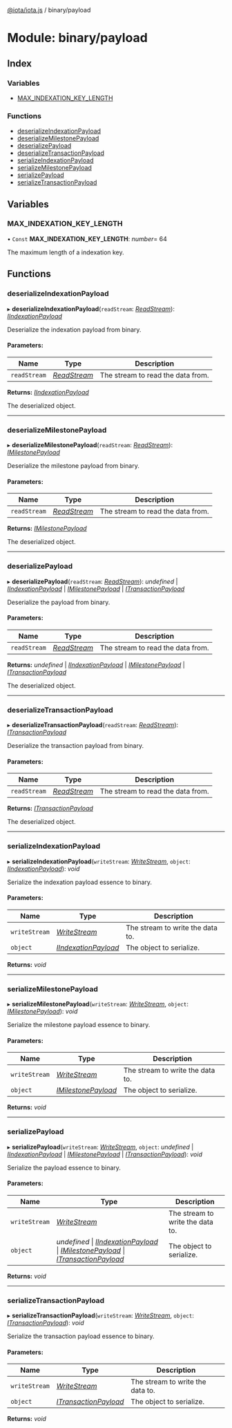 [@iota/iota.js](../README.md) / binary/payload

# Module: binary/payload

## Index

### Variables

* [MAX\_INDEXATION\_KEY\_LENGTH](binary_payload.md#max_indexation_key_length)

### Functions

* [deserializeIndexationPayload](binary_payload.md#deserializeindexationpayload)
* [deserializeMilestonePayload](binary_payload.md#deserializemilestonepayload)
* [deserializePayload](binary_payload.md#deserializepayload)
* [deserializeTransactionPayload](binary_payload.md#deserializetransactionpayload)
* [serializeIndexationPayload](binary_payload.md#serializeindexationpayload)
* [serializeMilestonePayload](binary_payload.md#serializemilestonepayload)
* [serializePayload](binary_payload.md#serializepayload)
* [serializeTransactionPayload](binary_payload.md#serializetransactionpayload)

## Variables

### MAX\_INDEXATION\_KEY\_LENGTH

• `Const` **MAX\_INDEXATION\_KEY\_LENGTH**: *number*= 64

The maximum length of a indexation key.

## Functions

### deserializeIndexationPayload

▸ **deserializeIndexationPayload**(`readStream`: [*ReadStream*](../classes/utils_readstream.readstream.md)): [*IIndexationPayload*](../interfaces/models_iindexationpayload.iindexationpayload.md)

Deserialize the indexation payload from binary.

#### Parameters:

Name | Type | Description |
------ | ------ | ------ |
`readStream` | [*ReadStream*](../classes/utils_readstream.readstream.md) | The stream to read the data from.   |

**Returns:** [*IIndexationPayload*](../interfaces/models_iindexationpayload.iindexationpayload.md)

The deserialized object.

___

### deserializeMilestonePayload

▸ **deserializeMilestonePayload**(`readStream`: [*ReadStream*](../classes/utils_readstream.readstream.md)): [*IMilestonePayload*](../interfaces/models_imilestonepayload.imilestonepayload.md)

Deserialize the milestone payload from binary.

#### Parameters:

Name | Type | Description |
------ | ------ | ------ |
`readStream` | [*ReadStream*](../classes/utils_readstream.readstream.md) | The stream to read the data from.   |

**Returns:** [*IMilestonePayload*](../interfaces/models_imilestonepayload.imilestonepayload.md)

The deserialized object.

___

### deserializePayload

▸ **deserializePayload**(`readStream`: [*ReadStream*](../classes/utils_readstream.readstream.md)): *undefined* \| [*IIndexationPayload*](../interfaces/models_iindexationpayload.iindexationpayload.md) \| [*IMilestonePayload*](../interfaces/models_imilestonepayload.imilestonepayload.md) \| [*ITransactionPayload*](../interfaces/models_itransactionpayload.itransactionpayload.md)

Deserialize the payload from binary.

#### Parameters:

Name | Type | Description |
------ | ------ | ------ |
`readStream` | [*ReadStream*](../classes/utils_readstream.readstream.md) | The stream to read the data from.   |

**Returns:** *undefined* \| [*IIndexationPayload*](../interfaces/models_iindexationpayload.iindexationpayload.md) \| [*IMilestonePayload*](../interfaces/models_imilestonepayload.imilestonepayload.md) \| [*ITransactionPayload*](../interfaces/models_itransactionpayload.itransactionpayload.md)

The deserialized object.

___

### deserializeTransactionPayload

▸ **deserializeTransactionPayload**(`readStream`: [*ReadStream*](../classes/utils_readstream.readstream.md)): [*ITransactionPayload*](../interfaces/models_itransactionpayload.itransactionpayload.md)

Deserialize the transaction payload from binary.

#### Parameters:

Name | Type | Description |
------ | ------ | ------ |
`readStream` | [*ReadStream*](../classes/utils_readstream.readstream.md) | The stream to read the data from.   |

**Returns:** [*ITransactionPayload*](../interfaces/models_itransactionpayload.itransactionpayload.md)

The deserialized object.

___

### serializeIndexationPayload

▸ **serializeIndexationPayload**(`writeStream`: [*WriteStream*](../classes/utils_writestream.writestream.md), `object`: [*IIndexationPayload*](../interfaces/models_iindexationpayload.iindexationpayload.md)): *void*

Serialize the indexation payload essence to binary.

#### Parameters:

Name | Type | Description |
------ | ------ | ------ |
`writeStream` | [*WriteStream*](../classes/utils_writestream.writestream.md) | The stream to write the data to.   |
`object` | [*IIndexationPayload*](../interfaces/models_iindexationpayload.iindexationpayload.md) | The object to serialize.    |

**Returns:** *void*

___

### serializeMilestonePayload

▸ **serializeMilestonePayload**(`writeStream`: [*WriteStream*](../classes/utils_writestream.writestream.md), `object`: [*IMilestonePayload*](../interfaces/models_imilestonepayload.imilestonepayload.md)): *void*

Serialize the milestone payload essence to binary.

#### Parameters:

Name | Type | Description |
------ | ------ | ------ |
`writeStream` | [*WriteStream*](../classes/utils_writestream.writestream.md) | The stream to write the data to.   |
`object` | [*IMilestonePayload*](../interfaces/models_imilestonepayload.imilestonepayload.md) | The object to serialize.    |

**Returns:** *void*

___

### serializePayload

▸ **serializePayload**(`writeStream`: [*WriteStream*](../classes/utils_writestream.writestream.md), `object`: *undefined* \| [*IIndexationPayload*](../interfaces/models_iindexationpayload.iindexationpayload.md) \| [*IMilestonePayload*](../interfaces/models_imilestonepayload.imilestonepayload.md) \| [*ITransactionPayload*](../interfaces/models_itransactionpayload.itransactionpayload.md)): *void*

Serialize the payload essence to binary.

#### Parameters:

Name | Type | Description |
------ | ------ | ------ |
`writeStream` | [*WriteStream*](../classes/utils_writestream.writestream.md) | The stream to write the data to.   |
`object` | *undefined* \| [*IIndexationPayload*](../interfaces/models_iindexationpayload.iindexationpayload.md) \| [*IMilestonePayload*](../interfaces/models_imilestonepayload.imilestonepayload.md) \| [*ITransactionPayload*](../interfaces/models_itransactionpayload.itransactionpayload.md) | The object to serialize.    |

**Returns:** *void*

___

### serializeTransactionPayload

▸ **serializeTransactionPayload**(`writeStream`: [*WriteStream*](../classes/utils_writestream.writestream.md), `object`: [*ITransactionPayload*](../interfaces/models_itransactionpayload.itransactionpayload.md)): *void*

Serialize the transaction payload essence to binary.

#### Parameters:

Name | Type | Description |
------ | ------ | ------ |
`writeStream` | [*WriteStream*](../classes/utils_writestream.writestream.md) | The stream to write the data to.   |
`object` | [*ITransactionPayload*](../interfaces/models_itransactionpayload.itransactionpayload.md) | The object to serialize.    |

**Returns:** *void*
